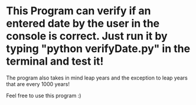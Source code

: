 # This Program can verify if an entered date by the user in the console is correct. Just run it by typing "python verifyDate.py" in the terminal and test it!

The program also takes in mind leap years and the exception to leap years that are every 1000 years!

Feel free to use this program :)
